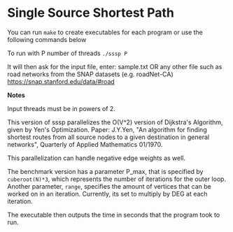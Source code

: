 Single Source Shortest Path
===========================

You can run ```make``` to create executables for each program or use the following commands below
  
To run with P number of threads
  ```./sssp P```
  
  It will then ask for the input file, enter:
  sample.txt
  OR any other file such as road networks from the SNAP datasets (e.g. roadNet-CA)
  https://snap.stanford.edu/data/#road

**Notes**

Input threads must be in powers of 2.

This version of sssp parallelizes the O(V^2) version of Dijkstra's Algorithm, given by Yen's Optimization.
Paper: J.Y.Yen, "An algorithm for finding shortest routes from all source nodes to a given destination in general networks", Quarterly of Applied Mathematics 01/1970.

This parallelization can handle negative edge weights as well.

The benchmark version has a parameter P_max, that is specified by ```cuberoot(N)*3```, which represents the number of iterations for the outer loop.
Another parameter, ```range```, specifies the amount of vertices that can be worked on in an iteration. Currently, its set to multiply by DEG at each iteration. 

The executable then outputs the time in seconds that the program took to run.
